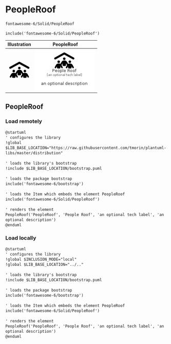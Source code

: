 # PeopleRoof


```text
fontawesome-6/Solid/PeopleRoof
```

```text
include('fontawesome-6/Solid/PeopleRoof')
```



| Illustration | PeopleRoof |
| :---: | :---: |
| ![illustration for Illustration](../../fontawesome-6/Solid/PeopleRoof.png) | ![illustration for PeopleRoof](../../fontawesome-6/Solid/PeopleRoof.Local.png) |




## PeopleRoof

### Load remotely
```plantuml
@startuml
' configures the library
!global $LIB_BASE_LOCATION="https://raw.githubusercontent.com/tmorin/plantuml-libs/master/distribution"

' loads the library's bootstrap
!include $LIB_BASE_LOCATION/bootstrap.puml

' loads the package bootstrap
include('fontawesome-6/bootstrap')

' loads the Item which embeds the element PeopleRoof
include('fontawesome-6/Solid/PeopleRoof')

' renders the element
PeopleRoof('PeopleRoof', 'People Roof', 'an optional tech label', 'an optional description')
@enduml
```

### Load locally
```plantuml
@startuml
' configures the library
!global $INCLUSION_MODE="local"
!global $LIB_BASE_LOCATION="../.."

' loads the library's bootstrap
!include $LIB_BASE_LOCATION/bootstrap.puml

' loads the package bootstrap
include('fontawesome-6/bootstrap')

' loads the Item which embeds the element PeopleRoof
include('fontawesome-6/Solid/PeopleRoof')

' renders the element
PeopleRoof('PeopleRoof', 'People Roof', 'an optional tech label', 'an optional description')
@enduml
```

